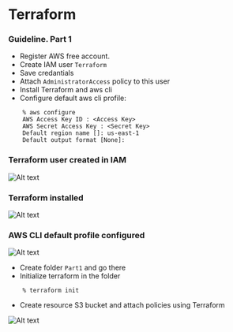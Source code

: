 # Terraform 

### Guideline. Part 1

- Register AWS free account.
- Create IAM user `Terraform`
- Save credantials
- Attach `AdministratorAccess` policy to this user
- Install Terraform and aws cli
- Configure default aws cli profile:
```
    % aws configure
    AWS Access Key ID : <Access Key>
    AWS Secret Access Key : <Secret Key>
    Default region name []: us-east-1
    Default output format [None]:
```
### Terraform user created in IAM
![Alt text](https://i.paste.pics/9ae983b83af65379618959b875346095.png "a title")

### Terraform installed
![Alt text](https://i.paste.pics/06efe8e4dc2c3817256cf026ba72ae1d.png "a title")

### AWS CLI default profile configured
![Alt text](https://i.paste.pics/f08789de1b2002adf4504540a062e6e7.png "a title")

- Create folder `Part1` and go there
- Initialize terraform in the folder
```
    % terraform init
```
- Create resource S3 bucket and attach policies using Terraform

![Alt text](https://i.paste.pics/28c64489a39bdd4cc42ae51ff907155e.png "a title")
